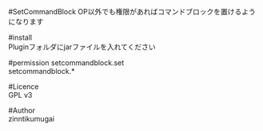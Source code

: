#SetCommandBlock
OP以外でも権限があればコマンドブロックを置けるようになります  

#install  
Pluginフォルダにjarファイルを入れてください  

#permission
setcommandblock.set  
setcommandblock.*  

#Licence  
GPL v3  

#Author  
zinntikumugai  
